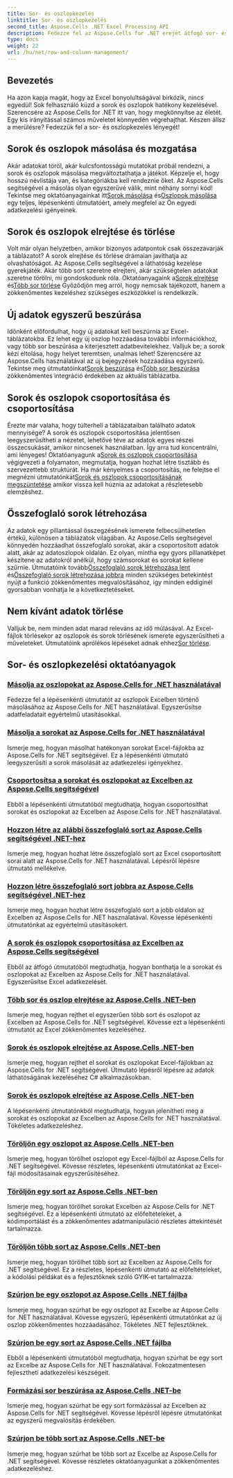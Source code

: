 ```yaml
---
title: Sor- és oszlopkezelés
linktitle: Sor- és oszlopkezelés
second_title: Aspose.Cells .NET Excel Processing API
description: Fedezze fel az Aspose.Cells for .NET erejét átfogó sor- és oszlopkezelési oktatóanyagainkkal, amellyel könnyedén fejlesztheti Excel-készségeit.
type: docs
weight: 22
url: /hu/net/row-and-column-management/
---
```

## Bevezetés

Ha azon kapja magát, hogy az Excel bonyolultságával birkózik, nincs egyedül! Sok felhasználó küzd a sorok és oszlopok hatékony kezelésével. Szerencsére az Aspose.Cells for .NET itt van, hogy megkönnyítse az életét. Egy kis irányítással számos műveletet könnyedén végrehajthat. Készen állsz a merülésre? Fedezzük fel a sor- és oszlopkezelés lényegét!

## Sorok és oszlopok másolása és mozgatása

 Akár adatokat töröl, akár kulcsfontosságú mutatókat próbál rendezni, a sorok és oszlopok másolása megváltoztathatja a játékot. Képzelje el, hogy hosszú névlistája van, és kategóriákba kell rendeznie őket. Az Aspose.Cells segítségével a másolás olyan egyszerűvé válik, mint néhány sornyi kód! Tekintse meg oktatóanyagainkat itt[Sorok másolása](./copying-rows/) és[Oszlopok másolása](./copying-columns/) egy teljes, lépésenkénti útmutatóért, amely megfelel az Ön egyedi adatkezelési igényeinek.

## Sorok és oszlopok elrejtése és törlése

 Volt már olyan helyzetben, amikor bizonyos adatpontok csak összezavarják a táblázatot? A sorok elrejtése és törlése drámaian javíthatja az olvashatóságot. Az Aspose.Cells segítségével a láthatóság kezelése gyerekjáték. Akár több sort szeretne elrejteni, akár szükségtelen adatokat szeretne törölni, mi gondoskodunk róla. Oktatóanyagaink a[Sorok elrejtése](./hide-rows-columns-aspose-cells/) és[Több sor törlése](./delete-multiple-rows-aspose-cells/) Győződjön meg arról, hogy nemcsak tájékozott, hanem a zökkenőmentes kezeléshez szükséges eszközökkel is rendelkezik.

## Új adatok egyszerű beszúrása

 Időnként előfordulhat, hogy új adatokat kell beszúrnia az Excel-táblázatokba. Ez lehet egy új oszlop hozzáadása további információkhoz, vagy több sor beszúrása a kiterjesztett adatbevitelekhez. Valljuk be; a sorok kézi eltolása, hogy helyet teremtsen, unalmas lehet! Szerencsére az Aspose.Cells használatával az új bejegyzések hozzáadása egyszerű. Tekintse meg útmutatóinkat[Sorok beszúrása](./insert-row-aspose-cells/) és[Több sor beszúrása](./insert-multiple-rows-aspose-cells/) zökkenőmentes integráció érdekében az aktuális táblázatba.

## Sorok és oszlopok csoportosítása és csoportosítása

 Érezte már valaha, hogy túlterheli a táblázataiban található adatok mennyisége? A sorok és oszlopok csoportosítása jelentősen leegyszerűsítheti a nézetet, lehetővé téve az adatok egyes részei összecsukását, amikor nincsenek használatban. Így arra tud koncentrálni, ami lényeges! Oktatóanyagunk a[Sorok és oszlopok csoportosítása](./grouping-rows-and-columns/) végigvezeti a folyamaton, megmutatja, hogyan hozhat létre tisztább és szervezettebb struktúrát. Ha már kényelmes a csoportosítás, ne felejtse el megnézni útmutatónkat[Sorok és oszlopok csoportosításának megszüntetése](./ungrouping-rows-and-columns/) amikor vissza kell húznia az adatokat a részletesebb elemzéshez.

## Összefoglaló sorok létrehozása

Az adatok egy pillantással összegzésének ismerete felbecsülhetetlen értékű, különösen a táblázatok világában. Az Aspose.Cells segítségével könnyedén hozzáadhat összefoglaló sorokat, akár a csoportosított adatok alatt, akár az adatoszlopok oldalán. Ez olyan, mintha egy gyors pillanatképet készítene az adatokról anélkül, hogy számsorokat és sorokat kellene szűrnie. Útmutatóink tovább[Összefoglaló sorok létrehozása lent](./summary-row-below/) és[Összefoglaló sorok létrehozása jobbra](./summary-row-right/) minden szükséges betekintést nyújt a funkció zökkenőmentes megvalósításához, így minden eddiginél gyorsabban vonhatja le a következtetéseket.

## Nem kívánt adatok törlése

 Valljuk be, nem minden adat marad releváns az idő múlásával. Az Excel-fájlok törlésekor az oszlopok és sorok törlésének ismerete egyszerűsítheti a műveleteket. Útmutatóink aprólékos lépéseket adnak ehhez[Sor törlése](./delete-row-aspose-cells/).

## Sor- és oszlopkezelési oktatóanyagok
### [Másolja az oszlopokat az Aspose.Cells for .NET használatával](./copying-columns/)
Fedezze fel a lépésenkénti útmutatót az oszlopok Excelben történő másolásához az Aspose.Cells for .NET használatával. Egyszerűsítse adatfeladatait egyértelmű utasításokkal.
### [Másolja a sorokat az Aspose.Cells for .NET használatával](./copying-rows/)
Ismerje meg, hogyan másolhat hatékonyan sorokat Excel-fájlokba az Aspose.Cells for .NET segítségével. Ez a lépésenkénti útmutató leegyszerűsíti a sorok másolását az adatkezelési igényekhez.
### [Csoportosítsa a sorokat és oszlopokat az Excelben az Aspose.Cells segítségével](./grouping-rows-and-columns/)
Ebből a lépésenkénti útmutatóból megtudhatja, hogyan csoportosíthat sorokat és oszlopokat az Excelben az Aspose.Cells for .NET használatával.
### [Hozzon létre az alábbi összefoglaló sort az Aspose.Cells segítségével .NET-hez](./summary-row-below/)
Ismerje meg, hogyan hozhat létre összefoglaló sort az Excel csoportosított sorai alatt az Aspose.Cells for .NET használatával. Lépésről lépésre útmutató mellékelve.
### [Hozzon létre összefoglaló sort jobbra az Aspose.Cells segítségével .NET-hez](./summary-row-right/)
Ismerje meg, hogyan hozhat létre összefoglaló sort a jobb oldalon az Excelben az Aspose.Cells for .NET használatával. Kövesse lépésenkénti útmutatónkat az egyértelmű utasításokért.
### [A sorok és oszlopok csoportosítása az Excelben az Aspose.Cells segítségével](./ungrouping-rows-and-columns/)
Ebből az átfogó útmutatóból megtudhatja, hogyan bonthatja le a sorokat és oszlopokat az Excelben az Aspose.Cells for .NET használatával. Egyszerűsítse Excel adatkezelését.
### [Több sor és oszlop elrejtése az Aspose.Cells .NET-ben](./hide-multiple-rows-columns-aspose-cells/)
Ismerje meg, hogyan rejthet el egyszerűen több sort és oszlopot az Excelben az Aspose.Cells for .NET segítségével. Kövesse ezt a lépésenkénti útmutatót az Excel zökkenőmentes kezeléséhez.
### [Sorok és oszlopok elrejtése az Aspose.Cells .NET-ben](./hide-rows-columns-aspose-cells/)
Ismerje meg, hogyan rejthet el sorokat és oszlopokat Excel-fájlokban az Aspose.Cells for .NET segítségével. Útmutató lépésről lépésre az adatok láthatóságának kezeléséhez C# alkalmazásokban.
### [Sorok és oszlopok elrejtése az Aspose.Cells .NET-ben](./unhide-rows-columns-aspose-cells/)
A lépésenkénti útmutatónkból megtudhatja, hogyan jelenítheti meg a sorokat és oszlopokat az Excelben az Aspose.Cells for .NET használatával. Tökéletes adatkezeléshez.
### [Töröljön egy oszlopot az Aspose.Cells .NET-ben](./delete-column-aspose-cells/)
Ismerje meg, hogyan törölhet oszlopot egy Excel-fájlból az Aspose.Cells for .NET segítségével. Kövesse részletes, lépésenkénti útmutatónkat az Excel-fájl módosításainak egyszerűsítéséhez.
### [Töröljön egy sort az Aspose.Cells .NET-ben](./delete-row-aspose-cells/)
Ismerje meg, hogyan törölhet sorokat Excelben az Aspose.Cells for .NET segítségével. Ez a lépésenkénti útmutató az előfeltételeket, a kódimportálást és a zökkenőmentes adatmanipuláció részletes áttekintését tartalmazza.
### [Töröljön több sort az Aspose.Cells .NET-ben](./delete-multiple-rows-aspose-cells/)
Ismerje meg, hogyan törölhet több sort az Excelben az Aspose.Cells for .NET segítségével. Ez a részletes, lépésenkénti útmutató az előfeltételeket, a kódolási példákat és a fejlesztőknek szóló GYIK-et tartalmazza.
### [Szúrjon be egy oszlopot az Aspose.Cells .NET fájlba](./insert-column-aspose-cells/)
Ismerje meg, hogyan szúrhat be egy oszlopot az Excelbe az Aspose.Cells for .NET használatával. Kövesse egyszerű, lépésenkénti útmutatónkat az új oszlop zökkenőmentes hozzáadásához. Tökéletes .NET fejlesztőknek.
### [Szúrjon be egy sort az Aspose.Cells .NET fájlba](./insert-row-aspose-cells/)
Ebből a lépésenkénti útmutatóból megtudhatja, hogyan szúrhat be egy sort az Excelbe az Aspose.Cells for .NET használatával. Fokozatmentesen fejlesztheti adatkezelési készségeit.
### [Formázási sor beszúrása az Aspose.Cells .NET-be](./insert-row-formatting-aspose-cells/)
Ismerje meg, hogyan szúrhat be egy sort formázással az Excelben az Aspose.Cells for .NET segítségével. Kövesse lépésről lépésre útmutatónkat az egyszerű megvalósítás érdekében.
### [Szúrjon be több sort az Aspose.Cells .NET-be](./insert-multiple-rows-aspose-cells/)
Ismerje meg, hogyan szúrhat be több sort az Excelbe az Aspose.Cells for .NET segítségével. Kövesse részletes oktatóanyagunkat a zökkenőmentes adatkezeléshez.